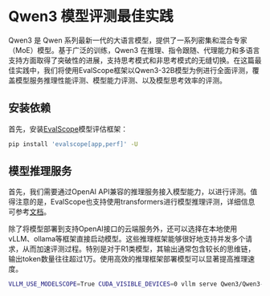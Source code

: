 # Qwen3 模型评测最佳实践

Qwen3 是 Qwen 系列最新一代的大语言模型，提供了一系列密集和混合专家（MoE）模型。基于广泛的训练，Qwen3 在推理、指令跟随、代理能力和多语言支持方面取得了突破性的进展，支持思考模式和非思考模式的无缝切换。在这篇最佳实践中，我们将使用EvalScope框架以Qwen3-32B模型为例进行全面评测，覆盖模型服务推理性能评测、模型能力评测、以及模型思考效率的评测。

## 安装依赖

首先，安装[EvalScope](https://github.com/modelscope/evalscope)模型评估框架：

```bash
pip install 'evalscope[app,perf]' -U
```

## 模型推理服务

首先，我们需要通过OpenAI API兼容的推理服务接入模型能力，以进行评测。值得注意的是，EvalScope也支持使用transformers进行模型推理评测，详细信息可参考[文档](https://evalscope.readthedocs.io/zh-cn/latest/get_started/basic_usage.html#id2)。

除了将模型部署到支持OpenAI接口的云端服务外，还可以选择在本地使用vLLM、ollama等框架直接启动模型。这些推理框架能够很好地支持并发多个请求，从而加速评测过程。特别是对于R1类模型，其输出通常包含较长的思维链，输出token数量往往超过1万。使用高效的推理框架部署模型可以显著提高推理速度。

```bash
VLLM_USE_MODELSCOPE=True CUDA_VISIBLE_DEVICES=0 vllm serve Qwen3/Qwen3-32B-250426 --gpu-memory-utilization 0.9 --served-model-name Qwen3-32B --trust_remote_code --port 8801
```